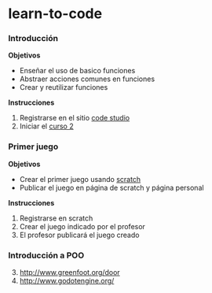 # learn-to-code

### Introducción

**Objetivos**

* Enseñar el uso de basico funciones
* Abstraer acciones comunes en funciones
* Crear y reutilizar funciones

**Instrucciones**

1. Registrarse en el sitio [code studio](https://studio.code.org/)
2. Iniciar el [curso 2](https://studio.code.org/s/20-hour)
 
### Primer juego

**Objetivos**

* Crear el primer juego usando [scratch](https://scratch.mit.edu/)
* Publicar el juego en página de scratch y página personal

**Instrucciones**

1. Registrarse en scratch
2. Crear el juego indicado por el profesor
3. El profesor publicará el juego creado

### Introducción a POO


3. http://www.greenfoot.org/door
5. http://www.godotengine.org/
